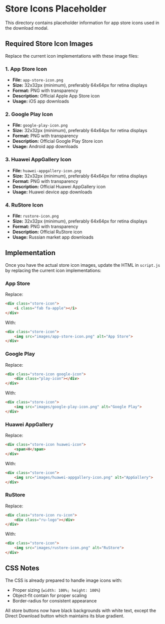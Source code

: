 # Store Icons Placeholder

This directory contains placeholder information for app store icons used in the download modal.

## Required Store Icon Images

Replace the current icon implementations with these image files:

### 1. App Store Icon
- **File:** `app-store-icon.png`
- **Size:** 32x32px (minimum), preferably 64x64px for retina displays
- **Format:** PNG with transparency
- **Description:** Official Apple App Store icon
- **Usage:** iOS app downloads

### 2. Google Play Icon  
- **File:** `google-play-icon.png`
- **Size:** 32x32px (minimum), preferably 64x64px for retina displays
- **Format:** PNG with transparency
- **Description:** Official Google Play Store icon
- **Usage:** Android app downloads

### 3. Huawei AppGallery Icon
- **File:** `huawei-appgallery-icon.png` 
- **Size:** 32x32px (minimum), preferably 64x64px for retina displays
- **Format:** PNG with transparency
- **Description:** Official Huawei AppGallery icon
- **Usage:** Huawei device app downloads

### 4. RuStore Icon
- **File:** `rustore-icon.png`
- **Size:** 32x32px (minimum), preferably 64x64px for retina displays
- **Format:** PNG with transparency  
- **Description:** Official RuStore icon
- **Usage:** Russian market app downloads

## Implementation

Once you have the actual store icon images, update the HTML in `script.js` by replacing the current icon implementations:

### App Store
Replace:
```html
<div class="store-icon">
    <i class="fab fa-apple"></i>
</div>
```

With:
```html
<div class="store-icon">
    <img src="images/app-store-icon.png" alt="App Store">
</div>
```

### Google Play
Replace:
```html
<div class="store-icon google-icon">
    <div class="play-icon"></div>
</div>
```

With:
```html
<div class="store-icon">
    <img src="images/google-play-icon.png" alt="Google Play">
</div>
```

### Huawei AppGallery
Replace:
```html
<div class="store-icon huawei-icon">
    <span>H</span>
</div>
```

With:
```html
<div class="store-icon">
    <img src="images/huawei-appgallery-icon.png" alt="AppGallery">
</div>
```

### RuStore
Replace:
```html
<div class="store-icon ru-icon">
    <div class="ru-logo"></div>
</div>
```

With:
```html
<div class="store-icon">
    <img src="images/rustore-icon.png" alt="RuStore">
</div>
```

## CSS Notes

The CSS is already prepared to handle image icons with:
- Proper sizing (`width: 100%; height: 100%`)
- Object-fit contain for proper scaling
- Border-radius for consistent appearance

All store buttons now have black backgrounds with white text, except the Direct Download button which maintains its blue gradient. 